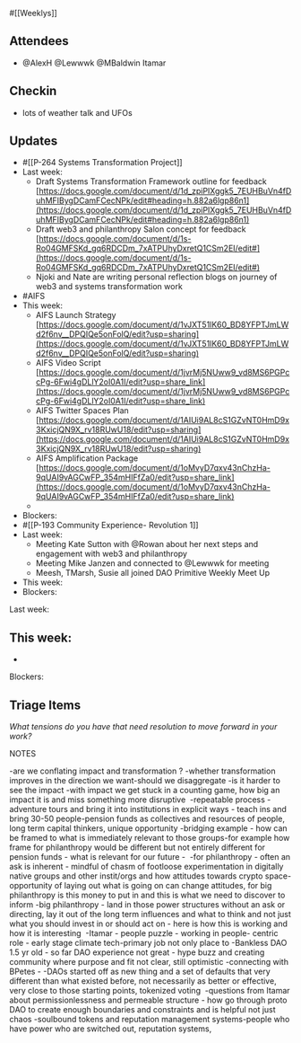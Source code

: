 #[[Weeklys]] 
## Attendees
- @AlexH @Lewwwk @MBaldwin Itamar


## Checkin
- lots of weather talk and UFOs

## Updates
- #[[P-264 Systems Transformation Project]] 
- Last week: 
	- Draft Systems Transformation Framework outline for feedback [https://docs.google.com/document/d/1d_zpiPIXggk5_7EUHBuVn4fDuhMFIBygDCamFCecNPk/edit#heading=h.882a6lgp86n1](https://docs.google.com/document/d/1d_zpiPIXggk5_7EUHBuVn4fDuhMFIBygDCamFCecNPk/edit#heading=h.882a6lgp86n1) 
	- Draft web3 and philanthropy Salon concept for feedback [https://docs.google.com/document/d/1s-Ro04GMFSKd_gq6RDCDm_7xATPUhyDxretQ1CSm2EI/edit#](https://docs.google.com/document/d/1s-Ro04GMFSKd_gq6RDCDm_7xATPUhyDxretQ1CSm2EI/edit#) 
	- Njoki and Nate are writing personal reflection blogs on journey of web3 and systems transformation work
- #AIFS
- This week:
	- AIFS Launch Strategy [https://docs.google.com/document/d/1vJXT51lK60_BD8YFPTJmLWd2f6nv__DPQIQe5onFolQ/edit?usp=sharing](https://docs.google.com/document/d/1vJXT51lK60_BD8YFPTJmLWd2f6nv__DPQIQe5onFolQ/edit?usp=sharing) 
	- AIFS Video Script [https://docs.google.com/document/d/1jvrMj5NUww9_vd8MS6PGPccPg-6Fwi4gDLlY2oI0A1I/edit?usp=share_link](https://docs.google.com/document/d/1jvrMj5NUww9_vd8MS6PGPccPg-6Fwi4gDLlY2oI0A1I/edit?usp=share_link) 
	- AIFS Twitter Spaces Plan [https://docs.google.com/document/d/1AIUi9AL8cS1GZvNT0HmD9x3KxicjQN9X_rv18RUwU18/edit?usp=sharing](https://docs.google.com/document/d/1AIUi9AL8cS1GZvNT0HmD9x3KxicjQN9X_rv18RUwU18/edit?usp=sharing) 
	- AIFS Amplification Package [https://docs.google.com/document/d/1oMvyD7qxv43nChzHa-9qUAI9vAGCwFP_354mHIFfZa0/edit?usp=share_link](https://docs.google.com/document/d/1oMvyD7qxv43nChzHa-9qUAI9vAGCwFP_354mHIFfZa0/edit?usp=share_link) 
	- 
- Blockers:
- #[[P-193 Community Experience- Revolution 1]]
- Last week:
	- Meeting Kate Sutton with @Rowan  about her next steps and engagement with web3 and philanthropy
	- Meeting Mike Janzen and connected to @Lewwwk for meeting
	- Meesh, TMarsh, Susie all joined DAO Primitive Weekly Meet Up 
- This week:
- Blockers: 

Last week: 

This week:
- 
- 

Blockers:
## Triage Items
_What tensions do you have that need resolution to move forward in your work?_

NOTES

-are we conflating impact and transformation ?
-whether transformation improves in the direction we want-should we disaggregate -is it harder to see the impact -with impact we get stuck in a counting game, how big an impact it is and miss something more disruptive 
-repeatable process - adventure tours and bring it into institutions in explicit ways - teach ins and bring 30-50 people-pension funds as collectives and resources of people, long term capital thinkers, unique opportunity
-bridging example - how can be framed to what is immediately relevant to those groups-for example how frame for philanthropy would be different but not entirely different for pension funds - what is relevant for our future - 
-for philanthropy - often an ask is inherent - mindful of chasm of footloose experimentation in digitally native groups and other instit/orgs and how attitudes towards crypto space-opportunity of laying out what is going on can change attitudes, for big philanthropy is this money to put in and this is what we need to discover to inform
-big philanthropy - land in those power structures without an ask or directing, lay it out of the long term influences and what to think and not just what you should invest in or should act on - here is how this is working and how it is interesting 
-Itamar - people puzzle - working in people- centric role - early stage climate tech-primary job not only place to -Bankless DAO 1.5 yr old - so far DAO experience not great - hype buzz and creating community where purpose and fit not clear, still optimistic -connecting with BPetes - -DAOs started off as new thing and a set of defaults that very different than what existed before, not necessarily as better or effective, very close to those starting points, tokenized voting 
-questions from Itamar about permissionlessness and permeable structure - how go through proto DAO to create enough boundaries and constraints and is helpful not just chaos -soulbound tokens and reputation management systems-people who have power who are switched out, reputation systems, 